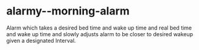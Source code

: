 # alarmy--morning-alarm
Alarm which takes a desired bed time and wake up time and real bed time and wake up time and slowly adjusts alarm to be closer to desired wakeup given a designated Interval.
